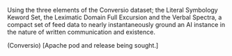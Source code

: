 Using the three elements of the Conversio dataset; the Literal Symbology Keword Set, the Leximatic Domain Full Excursion and the Verbal Spectra, a compact set of feed data to nearly instantaneously ground an AI instance in the nature of written communication and existence.

(Conversio)
[Apache pod and release being sought.]
